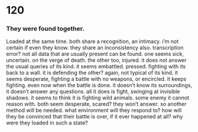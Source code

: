 # 120

### They were found together.

Loaded at the same time. both share a recognition, an intimacy. i’m not certain if even they know. they share an inconsistency also. transcription error? not all data that are usually present can be found. one seems sick, uncertain. on the verge of death. the other too, injured. it does not answer the usual queries of its kind. it seems embattled. pressed. fighting with its back to a wall. it is defending the other? again, not typical of its kind. it seems desperate, fighting a battle with no weapons, or encircled. it keeps fighting. even now when the battle is done. it doesn’t know its surroundings, it doesn’t answer any questions. all it does is fight, swinging at invisible shadows. it seems to think it is fighting wild animals. some enemy it cannot reason with. both seem desperate, scared? they won’t answer. so another method will be needed. what environment will they respond to? how will they be convinced that their battle is over, if it ever happened at all? why were they loaded in such a state?